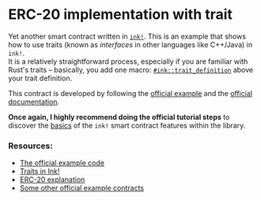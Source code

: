 # ERC-20 implementation with trait

Yet another smart contract written in [`ink!`](https://use.ink/how-it-works). This is an example that shows how to use traits (known as _interfaces_ in other languages like C++/Java) in `ink!`.
<br>
It is a relatively straightforward process, especially if you are familiar with Rust's traits – basically, you add one macro: [`#ink::trait_definition`](https://docs.rs/ink_lang/latest/ink_lang/attr.trait_definition.html)
above your trait definition.

This contract is developed by following the [official example](https://github.com/use-ink/ink-examples/tree/main/trait-erc20) and the [official documentation](https://use.ink/basics/trait-definitions).

**Once again, I highly recommend doing the official tutorial steps** to discover the [basics](https://use.ink/basics/contract-template) of the `ink!` smart contract features within the library.

### Resources:

- [The official example code](https://github.com/use-ink/ink-examples/tree/main/trait-erc20)
- [Traits in Ink!](https://use.ink/basics/trait-definitions)
- [ERC-20 explanation](https://www.bitcoin.com/get-started/what-are-erc-20-tokens/)
- [Some other official example contracts](https://use.ink/examples/smart-contracts/)

